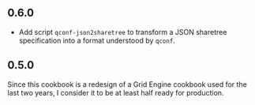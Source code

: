 ## 0.6.0

* Add script `qconf-json2sharetree` to transform a JSON 
  sharetree specification into a format understood by 
  `qconf`.

## 0.5.0

Since this cookbook is a redesign of a Grid Engine 
cookbook used for the last two years, I consider it
to be at least half ready for production.
